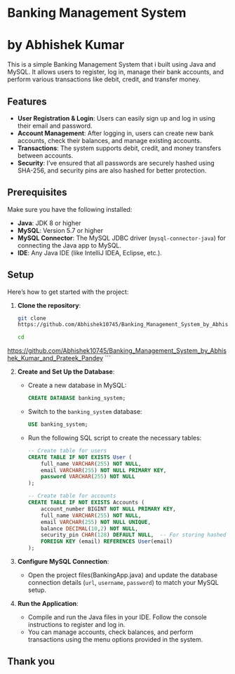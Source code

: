 # Banking Management System 
# by Abhishek Kumar

This is a simple Banking Management System that i built using Java and MySQL. It allows users to register, log in, manage their bank accounts, and perform various transactions like debit, credit, and transfer money.

## Features

- **User Registration & Login**: Users can easily sign up and log in using their email and password.
- **Account Management**: After logging in, users can create new bank accounts, check their balances, and manage existing accounts.
- **Transactions**: The system supports debit, credit, and money transfers between accounts.
- **Security**: I’ve ensured that all passwords are securely hashed using SHA-256, and security pins are also hashed for better protection.

## Prerequisites

Make sure you have the following installed:

- **Java**: JDK 8 or higher
- **MySQL**: Version 5.7 or higher
- **MySQL Connector**: The MySQL JDBC driver (`mysql-connector-java`) for connecting the Java app to MySQL.
- **IDE**: Any Java IDE (like IntelliJ IDEA, Eclipse, etc.).

## Setup

Here’s how to get started with the project:

1. **Clone the repository**:
    ```bash
    git clone
    https://github.com/Abhishek10745/Banking_Management_System_by_Abhishek_Kumar_and_Prateek_Pandey
    
    cd
https://github.com/Abhishek10745/Banking_Management_System_by_Abhishek_Kumar_and_Prateek_Pandey
    ```

2. **Create and Set Up the Database**:
    - Create a new database in MySQL:
        ```sql
        CREATE DATABASE banking_system;
        ```
    - Switch to the `banking_system` database:
        ```sql
        USE banking_system;
        ```
    - Run the following SQL script to create the necessary tables:
        ```sql
        -- Create table for users
        CREATE TABLE IF NOT EXISTS User (
            full_name VARCHAR(255) NOT NULL,
            email VARCHAR(255) NOT NULL PRIMARY KEY,
            password VARCHAR(255) NOT NULL
        );

        -- Create table for accounts
        CREATE TABLE IF NOT EXISTS Accounts (
            account_number BIGINT NOT NULL PRIMARY KEY,
            full_name VARCHAR(255) NOT NULL,
            email VARCHAR(255) NOT NULL UNIQUE,
            balance DECIMAL(10,2) NOT NULL,
            security_pin CHAR(128) DEFAULT NULL,  -- For storing hashed security pin (SHA-256)
            FOREIGN KEY (email) REFERENCES User(email)
        );
        ```

3. **Configure MySQL Connection**:
    - Open the project files(BankingApp.java) and update the database connection details (`url`, `username`, `password`) to match your MySQL setup.

4. **Run the Application**:
    - Compile and run the Java files in your IDE. Follow the console instructions to register and log in.
    - You can manage accounts, check balances, and perform transactions using the menu options provided in the system.

## Thank you
